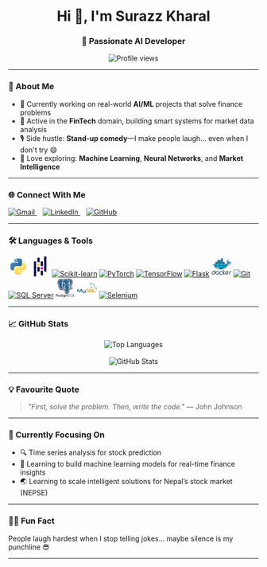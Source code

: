 <h1 align="center">Hi 👋, I'm Surazz Kharal</h1>
<h3 align="center">🚀 Passionate AI Developer</h3>

<p align="center">
  <img src="https://komarev.com/ghpvc/?username=surazz2022&label=Profile%20views&color=0e75b6&style=flat" alt="Profile views" />
</p>

---

### 🧠 About Me

- 🌱 Currently working on real-world **AI/ML** projects that solve finance problems
- 💼 Active in the **FinTech** domain, building smart systems for market data analysis
- 🎙️ Side hustle: **Stand-up comedy**—I make people laugh... even when I don't try 😄
- 🧩 Love exploring: **Machine Learning**, **Neural Networks**, and **Market Intelligence**

---

### 🌐 Connect With Me

<p align="left">
  <a href="mailto:surz.khl49@gmail.com" target="_blank">
    <img src="https://cdn-icons-png.flaticon.com/512/732/732200.png" alt="Gmail" width="30" height="30" />
  </a>
  &nbsp;&nbsp;
  <a href="https://www.linkedin.com/in/suraj-kharal-baa9271b1/" target="_blank">
    <img src="https://raw.githubusercontent.com/rahuldkjain/github-profile-readme-generator/master/src/images/icons/Social/linked-in-alt.svg" alt="LinkedIn" height="30" width="40" />
  </a>
  &nbsp;&nbsp;
  <a href="https://github.com/surazz2022" target="_blank">
    <img src="https://cdn-icons-png.flaticon.com/512/733/733609.png" alt="GitHub" width="30" height="30" />
  </a>
</p>

---

### 🛠️ Languages & Tools

<p align="left">
  <a href="https://www.python.org" target="_blank"><img src="https://raw.githubusercontent.com/devicons/devicon/master/icons/python/python-original.svg" width="40" height="40" alt="Python" /></a>
  <a href="https://pandas.pydata.org/" target="_blank"><img src="https://raw.githubusercontent.com/devicons/devicon/master/icons/pandas/pandas-original.svg" width="40" height="40" alt="Pandas" /></a>
  <a href="https://scikit-learn.org/" target="_blank"><img src="https://upload.wikimedia.org/wikipedia/commons/0/05/Scikit_learn_logo_small.svg" width="40" height="40" alt="Scikit-learn" /></a>
  <a href="https://pytorch.org/" target="_blank"><img src="https://www.vectorlogo.zone/logos/pytorch/pytorch-icon.svg" width="40" height="40" alt="PyTorch" /></a>
  <a href="https://www.tensorflow.org" target="_blank"><img src="https://www.vectorlogo.zone/logos/tensorflow/tensorflow-icon.svg" width="40" height="40" alt="TensorFlow" /></a>
  <a href="https://flask.palletsprojects.com/" target="_blank"><img src="https://www.vectorlogo.zone/logos/pocoo_flask/pocoo_flask-icon.svg" width="40" height="40" alt="Flask" /></a>
  <a href="https://www.docker.com/" target="_blank"><img src="https://raw.githubusercontent.com/devicons/devicon/master/icons/docker/docker-original-wordmark.svg" width="40" height="40" alt="Docker" /></a>
  <a href="https://git-scm.com/" target="_blank"><img src="https://www.vectorlogo.zone/logos/git-scm/git-scm-icon.svg" width="40" height="40" alt="Git" /></a>
  <a href="https://www.microsoft.com/en-us/sql-server" target="_blank"><img src="https://www.svgrepo.com/show/303229/microsoft-sql-server-logo.svg" width="40" height="40" alt="SQL Server" /></a>
  <a href="https://www.postgresql.org" target="_blank"><img src="https://raw.githubusercontent.com/devicons/devicon/master/icons/postgresql/postgresql-original-wordmark.svg" width="40" height="40" alt="PostgreSQL" /></a>
  <a href="https://www.mysql.com/" target="_blank"><img src="https://raw.githubusercontent.com/devicons/devicon/master/icons/mysql/mysql-original-wordmark.svg" width="40" height="40" alt="MySQL" /></a>
  <a href="https://www.selenium.dev" target="_blank"><img src="https://raw.githubusercontent.com/detain/svg-logos/780f25886640cef088af994181646db2f6b1a3f8/svg/selenium-logo.svg" width="40" height="40" alt="Selenium" /></a>
</p>

---

### 📈 GitHub Stats

<p align="center">
  <img src="https://github-readme-stats.vercel.app/api/top-langs/?username=surazz2022&layout=compact&theme=tokyonight" alt="Top Languages" />
  <br /><br />
  <img src="https://github-readme-stats.vercel.app/api?username=surazz2022&show_icons=true&theme=tokyonight" alt="GitHub Stats" />
</p>

---

### 💡 Favourite Quote

> _"First, solve the problem. Then, write the code."_ — John Johnson

---

### 🎯 Currently Focusing On

- 🔍 Time series analysis for stock prediction
- 🧠 Learning to build machine learning models for real-time finance insights
- 🌏 Learning to scale intelligent solutions for Nepal’s stock market (NEPSE)

---

### 🙋‍♂️ Fun Fact

People laugh hardest when I stop telling jokes... maybe silence is my punchline 😎

---

